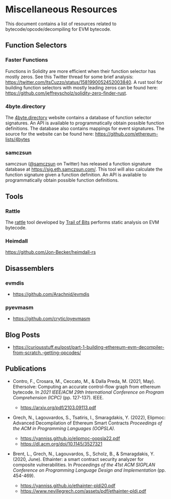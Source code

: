 # Miscellaneous Resources

This document contains a list of resources related to bytecode/opcode/decompiling for EVM bytecode.

## Function Selectors

### Faster Functions

Functions in Solidity are more efficient when their function selector has mostly zeros. See this Twitter thread for some brief analysis: https://twitter.com/ltsCuzzo/status/1581990052452003840. A rust tool for building function selectors with mostly leading zeros can be found here: https://github.com/jeffreyscholz/solidity-zero-finder-rust.

### 4byte.directory

The [4byte.directory](https://www.4byte.directory/) website contains a database of function selector signatures. An API is available to programmatically obtain possible function definitions. The database also contains mappings for event signatures. The source for the website can be found here: https://github.com/ethereum-lists/4bytes

### samczsun

samczsun ([@samczsun](https://twitter.com/samczsun) on Twitter) has released a function signature database at https://sig.eth.samczsun.com/. This tool will also calculate the function signature given a function definition. An API is available to programmatically obtain possible function definitions.

## Tools

### Rattle

The [rattle](https://github.com/crytic/rattle) tool developed by [Trail of Bits](https://www.trailofbits.com/) performs static analysis on EVM bytecode.

### Heimdall

https://github.com/Jon-Becker/heimdall-rs

## Disassemblers

### evmdis

- https://github.com/Arachnid/evmdis

### pyevmasm

- https://github.com/crytic/pyevmasm

## Blog Posts

- https://curiousstuff.eu/post/part-1-building-ethereum-evm-decompiler-from-scratch.-getting-opcodes/

## Publications

- Contro, F., Crosara, M., Ceccato, M., & Dalla Preda, M. (2021, May). Ethersolve: Computing an accurate control-flow graph from ethereum bytecode. In *2021 IEEE/ACM 29th International Conference on Program Comprehension (ICPC)* (pp. 127-137). IEEE.
  - https://arxiv.org/pdf/2103.09113.pdf
- Grech, N., Lagouvardos, S., Tsatiris, I., Smaragdakis, Y. (2022), Elipmoc: Advanced Decompilation of Ethereum Smart Contracts *Proceedings of the ACM in Programming Languages (OOPSLA).*
  - https://yanniss.github.io/elipmoc-oopsla22.pdf
  - https://dl.acm.org/doi/10.1145/3527321

- Brent, L., Grech, N., Lagouvardos, S., Scholz, B., & Smaragdakis, Y. (2020, June). Ethainter: a smart contract security analyzer for composite vulnerabilities. In *Proceedings of the 41st ACM SIGPLAN Conference on Programming Language Design and Implementation* (pp. 454-469).
  - https://yanniss.github.io/ethainter-pldi20.pdf
  - https://www.nevillegrech.com/assets/pdf/ethainter-pldi.pdf

